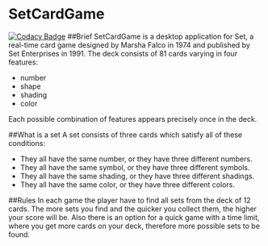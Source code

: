 # SetCardGame
[![Codacy Badge](https://api.codacy.com/project/badge/grade/8673b57c78a6481ca31cc8e009a7df65)](https://www.codacy.com/app/szabo-marica/SetCardGame)
##Brief
SetCardGame is a desktop application for Set, a real-time card game designed by Marsha Falco in 1974 and published by Set Enterprises in 1991. The deck consists of 81 cards varying in four features:
* number
* shape
* shading
* color

Each possible combination of features appears precisely once in the deck.

##What is a set
A set consists of three cards which satisfy all of these conditions:
* They all have the same number, or they have three different numbers.
* They all have the same symbol, or they have three different symbols.
* They all have the same shading, or they have three different shadings.
* They all have the same color, or they have three different colors.

##Rules
In each game the player have to find all sets from the deck of 12 cards.
The more sets you find and the quicker you collect them, the higher your score will be.
Also there is an option for a quick game with a time limit, where you get more cards on your deck, therefore more
possible sets to be found.
